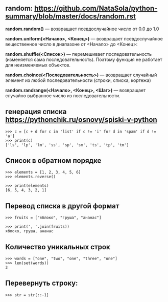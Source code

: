 ## random:  https://github.com/NataSola/python-summary/blob/master/docs/random.rst

**random.random()** — возвращает псевдослучайное число от 0.0 до 1.0

**random.uniform(<Начало>, <Конец>)** — возвращает псевдослучайное вещественное число в диапазоне от <Начало> до <Конец>:

**random.shuffle(<Список>)** — перемешивает последовательность (изменяется сама последовательность). Поэтому функция не работает для неизменяемых объектов. 

**random.choince(<Последовательность>)** — возвращает случайный элемент из любой последовательности (строки, списка, кортежа)

**random.randrange(<Начало>, <Конец>, <Шаг>)** — возвращает случайно выбранное число из последовательности.


## генерация списка https://pythonchik.ru/osnovy/spiski-v-python

    >>> c = [c + d for c in 'list' if c != 'i' for d in 'spam' if d != 'a']
    >>> print(c)
    ['ls', 'lp', 'lm', 'ss', 'sp', 'sm', 'ts', 'tp', 'tm']

## Список в обратном порядке

    >>> elements = [1, 2, 3, 4, 5, 6]
    >>> elements.reverse()

    >>> print(elements)
    [6, 5, 4, 3, 2, 1]

## Перевод списка в другой формат

    >>> fruits = ["яблоко", "груша", "ананас"]

    >>> print(', '.join(fruits))
    яблоко, груша, ананас

## Количество уникальных строк

    >>> words = ["one", "two", "one", "three", "one"]
    >>> len(set(words))
    3

    
## Перевернуть строку:
    >>> str = str[::-1]